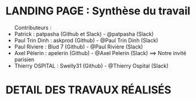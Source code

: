 # LANDING PAGE : Synthèse du travail

<ul> Contributeurs : 
          <li> Patrick : patpasha (Github et Slack) - @patpasha (Slack)</li>
          <li> Paul Trin Dinh : askprod (Github) - @Paul Trin Dinh (Slack)</li>
          <li> Paul Riviere : Blud 7 (Github) - @Paul Rivière (Slack)</li>
          <li> Axel Pèlerin : apelerin (Github) - @Axel Pelerin (Slack) ==> Notre invité parisien</li>
          <li> Thierry OSPITAL : Swelly31 (Github) - @Thierry Ospital (Slack) </li>
 </ul>
      
<h1> DETAIL DES TRAVAUX RÉALISÉS </h1>

